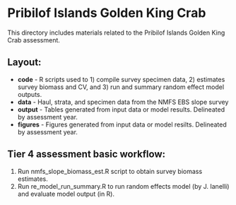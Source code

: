 # Pribilof Islands Golden King Crab

This directory includes materials related to the Pribilof Islands Golden King Crab assessment.

## Layout: 
* **code** - R scripts used to 1) compile survey specimen data, 2) estimates survey biomass and CV, and 3) run and summary random effect model outputs.
* **data** - Haul, strata, and specimen data from the NMFS EBS slope survey
* **output** - Tables generated from input data or model results. Delineated by assessment year.
* **figures** - Figures generated from input data or model resilts. Delineated by assessment year.  

## Tier 4 assessment basic workflow:
1. Run nmfs_slope_biomass_est.R script to obtain survey biomass estimates.
2. Run re_model_run_summary.R to run random effects model (by J. Ianelli) and evaluate model output (in R).
